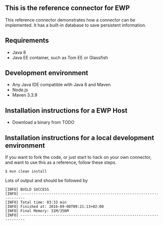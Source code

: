 ## This is the reference connector for EWP

This reference connector demonstrates how a connector can be implemented. It has a built-in database to save persistent information. 

## Requirements

* Java 8
* Java EE container, such as Tom EE or Glassfish

## Development environment

* Any Java IDE compatible with Java 8 and Maven
* Node.js
* Maven 3.3.9

## Installation instructions for a EWP Host

* Download a binary from TODO

## Installation instructions for a local development environment

If you want to fork the code, or just start to hack on your own connector, and want to use this as a reference, follow these steps. 

```
$ mvn clean install
```
Lots of output and should be followed by

```
[INFO] BUILD SUCCESS
[INFO] ------------------------------------------------------------------------
[INFO] Total time: 03:33 min
[INFO] Finished at: 2016-09-08T09:21:13+02:00
[INFO] Final Memory: 31M/356M
[INFO] ------------------------------------------------------------------------
```
